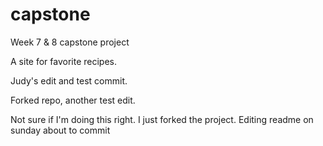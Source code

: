 # capstone
Week 7 &amp; 8 capstone project

A site for favorite recipes.

Judy's edit and test commit.

Forked repo, another test edit.

Not sure if I'm doing this right.
I just forked the project.
Editing readme on sunday about to commit
